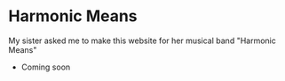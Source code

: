 # Harmonic Means

My sister asked me to make this website for her musical band "Harmonic Means"

* Coming soon

